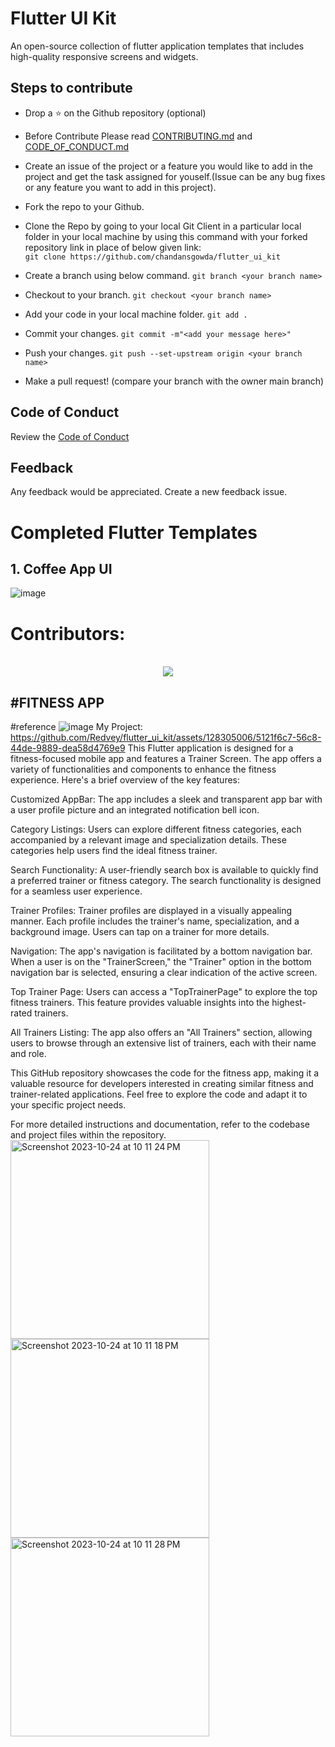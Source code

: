 # Flutter UI Kit

An open-source collection of flutter application templates that includes high-quality responsive screens and widgets.

## Steps to contribute
- Drop a :star: on the Github repository (optional)<br/>

- Before Contribute Please read [CONTRIBUTING.md](https://github.com/chandansgowda/flutter_ui_kit/blob/master/CONTRIBUTING.md) and [CODE_OF_CONDUCT.md](https://github.com/chandansgowda/flutter_ui_kit/blob/master/CODE_OF_CONDUCT.md)

- Create an issue of the project or a feature you would like to add in the project and get the task assigned for youself.(Issue can be any bug fixes or any feature you want to add in this project).

- Fork the repo to your Github.<br/>

- Clone the Repo by going to your local Git Client in a particular local folder in your local machine by using this command with your forked repository link in place of below given link: <br/>
  `git clone https://github.com/chandansgowda/flutter_ui_kit`
- Create a branch using below command.
  `git branch <your branch name>`
- Checkout to your branch.
  `git checkout <your branch name>`
- Add your code in your local machine folder.
  `git add . `
- Commit your changes.
  `git commit -m"<add your message here>"`
- Push your changes.
  `git push --set-upstream origin <your branch name>`

- Make a pull request! (compare your branch with the owner main branch)

## Code of Conduct 
Review the [Code of Conduct](CODE_OF_CONDUCT.md)

## Feedback 
Any feedback would be appreciated. Create a new feedback issue. 
<br>

# Completed Flutter Templates


## 1. Coffee App UI  

![image](https://user-images.githubusercontent.com/76849575/197053458-86c04c0e-db0b-48ee-bd92-2157b1121545.png)



# Contributors:
<br>
<div align="center">

<a href="https://github.com/chandansgowda/flutter_ui_kit/contributors">
  <img src="https://contrib.rocks/image?repo=chandansgowda/flutter_ui_kit&&max=817" />
</a>
</div>







#FITNESS APP
---------------------------
#reference
![image](https://github.com/Redvey/flutter_ui_kit/assets/128305006/5da06312-ca3f-4041-92d2-7ee8c28a0c00)                My Project: https://github.com/Redvey/flutter_ui_kit/assets/128305006/5121f6c7-56c8-44de-9889-dea58d4769e9
This Flutter application is designed for a fitness-focused mobile app and features a Trainer Screen. The app offers a variety of functionalities and components to enhance the fitness experience. Here's a brief overview of the key features:

Customized AppBar: The app includes a sleek and transparent app bar with a user profile picture and an integrated notification bell icon.

Category Listings: Users can explore different fitness categories, each accompanied by a relevant image and specialization details. These categories help users find the ideal fitness trainer.

Search Functionality: A user-friendly search box is available to quickly find a preferred trainer or fitness category. The search functionality is designed for a seamless user experience.

Trainer Profiles: Trainer profiles are displayed in a visually appealing manner. Each profile includes the trainer's name, specialization, and a background image. Users can tap on a trainer for more details.

Navigation: The app's navigation is facilitated by a bottom navigation bar. When a user is on the "TrainerScreen," the "Trainer" option in the bottom navigation bar is selected, ensuring a clear indication of the active screen.

Top Trainer Page: Users can access a "TopTrainerPage" to explore the top fitness trainers. This feature provides valuable insights into the highest-rated trainers.

All Trainers Listing: The app also offers an "All Trainers" section, allowing users to browse through an extensive list of trainers, each with their name and role.

This GitHub repository showcases the code for the fitness app, making it a valuable resource for developers interested in creating similar fitness and trainer-related applications. Feel free to explore the code and adapt it to your specific project needs.

For more detailed instructions and documentation, refer to the codebase and project files within the repository.
<img width="318" alt="Screenshot 2023-10-24 at 10 11 24 PM" src="https://github.com/Redvey/flutter_ui_kit/assets/128305006/06faaad7-ffb5-401f-be4d-51a0e0740ead">
<img width="318" alt="Screenshot 2023-10-24 at 10 11 18 PM" src="https://github.com/Redvey/flutter_ui_kit/assets/128305006/359bf151-8d69-4b03-a071-64f0eded862b">
<img width="318" alt="Screenshot 2023-10-24 at 10 11 28 PM" src="https://github.com/Redvey/flutter_ui_kit/assets/128305006/af7afc3c-0a6d-4a09-b03f-e599c4fb772e">
